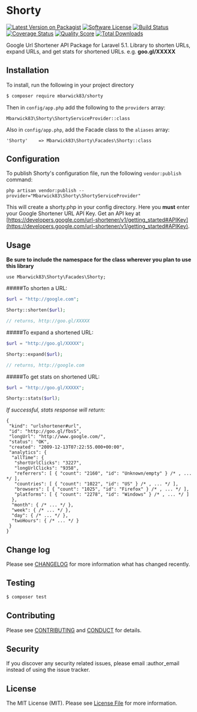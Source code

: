 # Shorty

[![Latest Version on Packagist][ico-version]][link-packagist]
[![Software License][ico-license]](LICENSE.md)
[![Build Status][ico-travis]][link-travis]
[![Coverage Status][ico-scrutinizer]][link-scrutinizer]
[![Quality Score][ico-code-quality]][link-code-quality]
[![Total Downloads][ico-downloads]][link-downloads]

Google Url Shortener API Package for Laravel 5.1. Library to shorten URLs, expand URLs, and get stats for shortened URLs. e.g. **goo.gl/XXXXX**

## Installation

To install, run the following in your project directory

``` bash
$ composer require mbarwick83/shorty
```

Then in `config/app.php` add the following to the `providers` array:

```
Mbarwick83\Shorty\ShortyServiceProvider::class
```

Also in `config/app.php`, add the Facade class to the `aliases` array:

```
'Shorty'    => Mbarwick83\Shorty\Facades\Shorty::class
```

## Configuration

To publish Shorty's configuration file, run the following `vendor:publish` command:

```
php artisan vendor:publish --provider="Mbarwick83\Shorty\ShortyServiceProvider"
```

This will create a shorty.php in your config directory. Here you **must** enter your Google Shortener URL API Key. Get an API key at [https://developers.google.com/url-shortener/v1/getting_started#APIKey](https://developers.google.com/url-shortener/v1/getting_started#APIKey).

## Usage

**Be sure to include the namespace for the class wherever you plan to use this library**

```
use Mbarwick83\Shorty\Facades\Shorty;
```

#####To shorten a URL:

``` php
$url = "http://google.com";

Shorty::shorten($url);

// returns, http://goo.gl/XXXXX
```

#####To expand a shortened URL:

``` php
$url = "http://goo.gl/XXXXX";

Shorty::expand($url);

// returns, http://google.com
```

#####To get stats on shortened URL:

``` php
$url = "http://goo.gl/XXXXX";

Shorty::stats($url);
```

*If successful, stats response will return:*

```
{
 "kind": "urlshortener#url",
 "id": "http://goo.gl/fbsS",
 "longUrl": "http://www.google.com/",
 "status": "OK",
 "created": "2009-12-13T07:22:55.000+00:00",
 "analytics": {
  "allTime": {
   "shortUrlClicks": "3227",
   "longUrlClicks": "9358",
   "referrers": [ { "count": "2160", "id": "Unknown/empty" } /* , ... */ ],
   "countries": [ { "count": "1022", "id": "US" } /* , ... */ ],
   "browsers": [ { "count": "1025", "id": "Firefox" } /* , ... */ ],
   "platforms": [ { "count": "2278", "id": "Windows" } /* , ... */ ]
  },
  "month": { /* ... */ },
  "week": { /* ... */ },
  "day": { /* ... */ },
  "twoHours": { /* ... */ }
 }
}
```

## Change log

Please see [CHANGELOG](CHANGELOG.md) for more information what has changed recently.

## Testing

``` bash
$ composer test
```

## Contributing

Please see [CONTRIBUTING](CONTRIBUTING.md) and [CONDUCT](CONDUCT.md) for details.

## Security

If you discover any security related issues, please email :author_email instead of using the issue tracker.

## License

The MIT License (MIT). Please see [License File](LICENSE.md) for more information.

[ico-version]: https://img.shields.io/packagist/v/league/:package_name.svg?style=flat-square
[ico-license]: https://img.shields.io/badge/license-MIT-brightgreen.svg?style=flat-square
[ico-travis]: https://img.shields.io/travis/thephpleague/:package_name/master.svg?style=flat-square
[ico-scrutinizer]: https://img.shields.io/scrutinizer/coverage/g/thephpleague/:package_name.svg?style=flat-square
[ico-code-quality]: https://img.shields.io/scrutinizer/g/thephpleague/:package_name.svg?style=flat-square
[ico-downloads]: https://img.shields.io/packagist/dt/league/:package_name.svg?style=flat-square

[link-packagist]: https://packagist.org/packages/league/:package_name
[link-travis]: https://travis-ci.org/thephpleague/:package_name
[link-scrutinizer]: https://scrutinizer-ci.com/g/thephpleague/:package_name/code-structure
[link-code-quality]: https://scrutinizer-ci.com/g/thephpleague/:package_name
[link-downloads]: https://packagist.org/packages/league/:package_name
[link-author]: https://github.com/mbarwick83
[link-contributors]: ../../contributors
